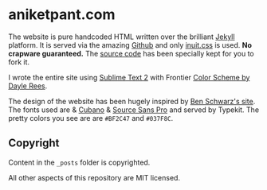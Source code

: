 aniketpant.com
==============

The website is pure handcoded HTML written over the brilliant [Jekyll](https://github.com/mojombo/jekyll) platform. It is served via the amazing [Github](https://github.com) and only [inuit.css](https://github.com/csswizardry/inuit.css) is used. **No crapware guaranteed.** The [source code](https://github.com/aniketpant/aniketpant.github.com) has been specially kept for you to fork it.

I wrote the entire site using [Sublime Text 2](http://www.sublimetext.com/2) with Frontier [Color Scheme by Dayle Rees](https://github.com/daylerees/colour-schemes).

The design of the website has been hugely inspired by [Ben Schwarz's site](http://germanforblack.com). The fonts used are & [Cubano](https://typekit.com/fonts/cubano) & [Source Sans Pro](https://typekit.com/fonts/source-sans-pro) and served by Typekit. The pretty colors you see are are `#BF2C47` and `#037F8C`.

## Copyright

Content in the `_posts` folder is copyrighted.

All other aspects of this repository are MIT licensed.